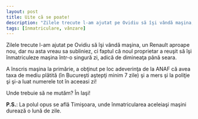 ```yaml
---
layout: post
title: Uite că se poate!
description: "Zilele trecute l-am ajutat pe Ovidiu să îşi vândă maşina, un Renault aproape nou, dar nu asta vreau sa subliniez, ci faptul că noul proprietar a reuşit să îşi înmatriculeze maşina într-o singură zi, adică de dimineaţa până seara."
tags: [înmatriculare, vânzare]
---
```


Zilele trecute l-am ajutat pe Ovidiu să îşi vândă maşina, un Renault aproape nou, dar nu asta vreau sa subliniez, ci faptul că noul proprietar a reuşit să îşi înmatriculeze maşina într-o singură zi, adică de dimineaţa până seara.

A înscris maşina la primărie, a obţinut pe loc adeverinţa de la ANAF că avea taxa de mediu plătită (în Bucureşti aştepţi minim 7 zile) şi a mers şi la poliţie şi şi-a luat numerele tot în aceeasi zi!

Unde trebuie să ne mutăm? În Iaşi!

<b>P.S.</b>: La polul opus se află Timişoara, unde înmatricularea aceleiaşi maşini durează o lună de zile.